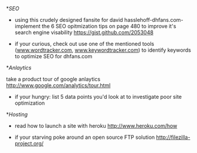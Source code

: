 

**SEO*
* using this crudely designed fansite for david hasslehoff-dhfans.com- implement the 6 SEO opitmization tips on page 480 to improve it's search engine visability
<https://gist.github.com/2053048>

* if your curious, check out use one of the mentioned tools (www.wordtracker.com, www.keywordtracker.com) to identify keywords to optimize SEO for dhfans.com

**Anlaytics*

take a product tour of google anlaytics
<http://www.google.com/analytics/tour.html>

* if your hungry: list 5 data points you'd look at to investigate poor site optimization

**Hosting*
*  read how to launch a site with heroku 
<http://www.heroku.com/how>

* if your starving poke around an open source FTP solution
<http://filezilla-project.org/>